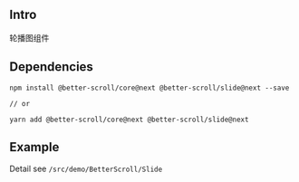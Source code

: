 ## Intro

轮播图组件

## Dependencies

```
npm install @better-scroll/core@next @better-scroll/slide@next --save

// or

yarn add @better-scroll/core@next @better-scroll/slide@next
```

## Example

Detail see `/src/demo/BetterScroll/Slide`